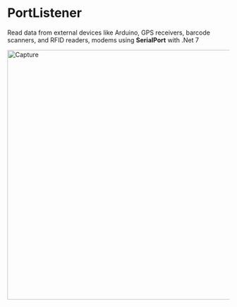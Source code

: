 # PortListener
Read data from external devices like Arduino, GPS receivers, barcode scanners, and RFID readers, modems using **SerialPort** with .Net 7

<img width="566" alt="Capture" src="https://github.com/kilincihsan/PortListener/assets/114214992/54003a61-0271-4461-8ba0-a26f6f4d58e7">

